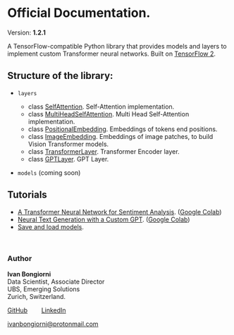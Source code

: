 
# Official Documentation.
Version: **1.2.1**

A TensorFlow-compatible Python library that provides models and layers to implement custom Transformer neural networks. Built on [TensorFlow 2](https://www.tensorflow.org/api_docs/python/tf).

## Structure of the library:

- `layers`
  - class [SelfAttention](https://ivanbongiorni.github.io/maximal/elements/selfattention.html). Self-Attention implementation.
  - class [MultiHeadSelfAttention](https://ivanbongiorni.github.io/maximal/elements/multiheadselfattention.html). Multi Head Self-Attention implementation.
  - class [PositionalEmbedding](https://ivanbongiorni.github.io/maximal/elements/positionalembedding.html). Embeddings of tokens end positions.
  - class [ImageEmbedding](https://ivanbongiorni.github.io/maximal/elements/imageembedding.html). Embeddings of image patches, to build Vision Transformer models.
  - class [TransformerLayer](https://ivanbongiorni.github.io/maximal/elements/transformerlayer.html). Transformer Encoder layer.
  - class [GPTLayer](https://ivanbongiorni.github.io/maximal/elements/gptlayer.html). GPT Layer.

- `models` (coming soon)

## Tutorials
- [A Transformer Neural Network for Sentiment Analysis](https://ivanbongiorni.github.io/maximal/tutorials/sentiment_analysis.html). ([Google Colab](https://colab.research.google.com/drive/1j0vDhAZX7Ni_sdCDb0C1veMtW3FEXlRD?usp=sharing))
- [Neural Text Generation with a Custom GPT](https://ivanbongiorni.github.io/maximal/tutorials/gpt.html). ([Google Colab](https://colab.research.google.com/drive/1pUqoGVLbSZurfcH_z1LEM5tEoXUtyzaF?usp=sharing))
- [Save and load models](https://ivanbongiorni.github.io/maximal/tutorials/save_and_load.html).

<br>

### Author
**Ivan Bongiorni**
<br>Data Scientist, Associate Director
<br>UBS, Emerging Solutions
<br>Zurich, Switzerland.

[GitHub](https://github.com/IvanBongiorni)
  &nbsp;&nbsp;&nbsp;&nbsp;&nbsp;&nbsp;
[LinkedIn](https://www.linkedin.com/in/ivan-bongiorni-b8a583164/)

ivanbongiorni@protonmail.com
